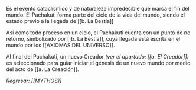 Es el evento cataclísmico y de naturaleza impredecible que marca el fin del mundo. El Pachakuti forma parte del ciclo de la vida del mundo, siendo el estado previo a la llegada de [[b. La Bestia]] 

Así como todo proceso en un ciclo, el Pachakuti cuenta con un punto de no retorno, simbolizado por [[b. La Bestia]], cuya llegada está escrita en el mundo por los [[AXIOMAS DEL UNIVERSO]].

Al final del Pachakuti, un nuevo Creador _(ver el apartado: [[a. El Creador]])_ es seleccionado para guiar iniciar el génesis de un nuevo mundo por medio del acto de [[a. La Creación]].

_Regresar: [[MYTHOS]]_